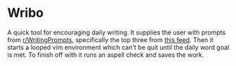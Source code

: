 # Wribo
A quick tool for encouraging daily writing. It supplies the user with prompts from [r/WritingPrompts](https://www.reddit.com/r/WritingPrompts), specifically the top three from [this feed](https://www.reddit.com/r/WritingPrompts/top/.rss). Then it starts a looped vim environment which can't be quit until the daily word goal is met. To finish off with it runs an aspell check and saves the work.
